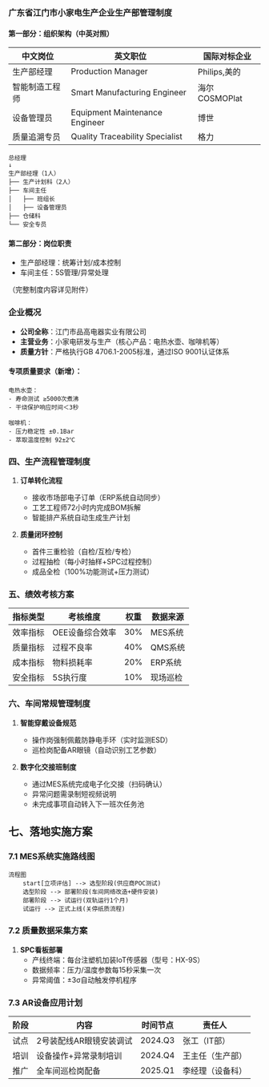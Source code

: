 ### 广东省江门市小家电生产企业生产部管理制度

#### 第一部分：组织架构（中英对照）
| 中文岗位 | 英文职位 | 国际对标企业 |
|---------|---------|-------------|
| 生产部经理 | Production Manager | Philips,美的 |
| 智能制造工程师 | Smart Manufacturing Engineer | 海尔COSMOPlat |
| 设备管理员 | Equipment Maintenance Engineer | 博世 |
| 质量追溯专员 | Quality Traceability Specialist | 格力 |
```
总经理
↓
生产部经理（1人）
├── 生产计划科（2人）
├── 车间主任
│   ├── 班组长
│   ├── 设备管理员
├── 仓储科
└── 安全专员
```

#### 第二部分：岗位职责
- 生产部经理：统筹计划/成本控制
- 车间主任：5S管理/异常处理

（完整制度内容详见附件）
### 企业概况
- **公司全称**：江门市品高电器实业有限公司
- **主营业务**：小家电研发与生产（核心产品：电热水壶、咖啡机等）
- **质量方针**：严格执行GB 4706.1-2005标准，通过ISO 9001认证体系

#### 专项质量要求（新增）：
```
电热水壶：
- 寿命测试 ≥5000次煮沸
- 干烧保护响应时间＜3秒

咖啡机：
- 压力稳定性 ±0.1Bar
- 萃取温度控制 92±2℃
```

### 四、生产流程管理制度
1. **订单转化流程**  
   - 接收市场部电子订单（ERP系统自动同步）
   - 工艺工程师72小时内完成BOM拆解
   - 智能排产系统自动生成生产计划

2. **质量闭环控制**  
   - 首件三重检验（自检/互检/专检）
   - 过程抽检（每小时抽样+SPC过程控制）
   - 成品全检（100%功能测试+压力测试）

### 五、绩效考核方案
| 指标类型 | 考核维度 | 权重 | 数据来源 |
|----------|----------|------|----------|
| 效率指标 | OEE设备综合效率 | 30% | MES系统 |
| 质量指标 | 过程不良率 | 40% | QMS系统 |
| 成本指标 | 物料损耗率 | 20% | ERP系统 |
| 安全指标 | 5S执行度 | 10% | 现场巡检 |

### 六、车间常规管理制度
1. **智能穿戴设备规范**  
   - 操作岗强制佩戴防静电手环（实时监测ESD）
   - 巡检岗配备AR眼镜（自动识别工艺参数）

2. **数字化交接班制度**  
   - 通过MES系统完成电子化交接（扫码确认）
   - 异常问题需录制短视频说明
   - 未完成事项自动转入下一班次任务池

## 七、落地实施方案

### 7.1 MES系统实施路线图
```mermaid
流程图
    start[立项评估] --> 选型阶段(供应商POC测试)
    选型阶段 --> 部署阶段(车间网络改造+硬件安装)
    部署阶段 --> 试运行(双轨运行1个月)
    试运行 --> 正式上线(关停纸质流程)
```

### 7.2 质量数据采集方案
1. **SPC看板部署**  
   - 产线终端：每台注塑机加装IoT传感器（型号：HX-9S）
   - 数据频率：压力/温度参数每15秒采集一次
   - 异常阈值：±3σ自动触发停机程序

### 7.3 AR设备应用计划
| 阶段 | 内容 | 时间节点 | 责任人 |
|------|------|----------|--------|
| 试点 | 2号装配线AR眼镜安装调试 | 2024.Q3 | 张工（IT部） |
| 培训 | 设备操作+异常录制培训 | 2024.Q4 | 王主任（生产部） |
| 推广 | 全车间巡检岗配备 | 2025.Q1 | 李经理（设备科） |